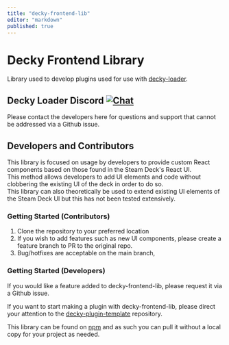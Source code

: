 ```yaml
---
title: "decky-frontend-lib"
editor: "markdown"
published: true
---
```


# Decky Frontend Library

Library used to develop plugins used for use with [decky-loader](https://github.com/SteamDeckHomebrew/decky-loader).

## Decky Loader Discord [![Chat](https://img.shields.io/badge/chat-on%20discord-7289da.svg)](https://discord.gg/ZU74G2NJzk)

Please contact the developers here for questions and support that cannot be addressed via a Github issue.

## Developers and Contributors

This library is focused on usage by developers to provide custom React components based on those found in the Steam Deck's React UI.  
This method allows developers to add UI elements and code without clobbering the existing UI of the deck in order to do so.  
This library can also theoretically be used to extend existing UI elements of the Steam Deck UI but this has not been tested extensively.

### Getting Started (Contributors)

1. Clone the repository to your preferred location
2. If you wish to add features such as new UI components, please create a feature branch to PR to the original repo.
3. Bug/hotfixes are acceptable on the main branch,

### Getting Started (Developers)

If you would like a feature added to decky-frontend-lib, please request it via a Github issue.  

If you want to start making a plugin with decky-frontend-lib, please direct your attention to the [decky-plugin-template](https://github.com/SteamDeckHomebrew/decky-plugin-template) repository.

This library can be found on [npm](https://www.npmjs.com/package/decky-frontend-lib) and as such you can pull it without a local copy for your project as needed.
